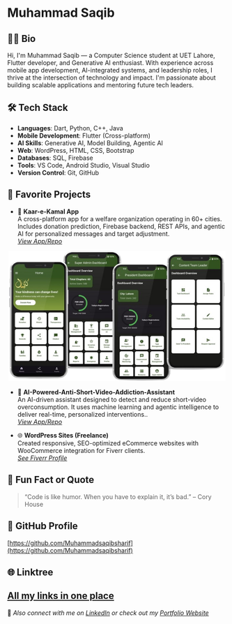 # Muhammad Saqib

## 👨‍💻 Bio
Hi, I'm Muhammad Saqib — a Computer Science student at UET Lahore, Flutter developer, and Generative AI enthusiast. With experience across mobile app development, AI-integrated systems, and leadership roles, I thrive at the intersection of technology and impact. I'm passionate about building scalable applications and mentoring future tech leaders.

## 🛠 Tech Stack
- **Languages**: Dart, Python, C++, Java
- **Mobile Development**: Flutter (Cross-platform)
- **AI Skills**: Generative AI, Model Building, Agentic AI
- **Web**: WordPress, HTML, CSS, Bootstrap
- **Databases**: SQL, Firebase
- **Tools**: VS Code, Android Studio, Visual Studio
- **Version Control**: Git, GitHub

## 🚀 Favorite Projects
- 📱 **Kaar-e-Kamal App**  
A cross-platform app for a welfare organization operating in 60+ cities. Includes donation prediction, Firebase backend, REST APIs, and agentic AI for personalized messages and target adjustment.  
_[View App/Repo](https://github.com/Muhammadsaqibsharif/kaar_e_kamal.git)_

<p align="center">
    <img src="assets/image.png" alt="Kaar-e-Kamal App Screenshot" width="500"/>
</p>

- 🧠 **AI-Powered-Anti-Short-Video-Addiction-Assistant**  
An AI-driven assistant designed to detect and reduce short-video overconsumption.
It uses machine learning and agentic intelligence to deliver real-time, personalized interventions..  
_[View App/Repo](https://github.com/Muhammadsaqibsharif/AI-Powered-Anti-Short-Video-Addiction-Assistant.git)_
 

- 🌐 **WordPress Sites (Freelance)**  
  Created responsive, SEO-optimized eCommerce websites with WooCommerce integration for Fiverr clients.  
  _[See Fiverr Profile](https://www.fiverr.com/msaqib10)_

## 🎯 Fun Fact or Quote
> “Code is like humor. When you have to explain it, it’s bad.” 
– Cory House

## 🔗 GitHub Profile
[https://github.com/Muhammadsaqibsharif](https://github.com/Muhammadsaqibsharif)

## 🌐 Linktree
[All my links in one place](https://linktr.ee/msaqibsharif)
---

🌟 _Also connect with me on [LinkedIn](https://www.linkedin.com/in/msaqibsharif) or check out my [Portfolio Website](https://muhammadsaqibsharif.github.io/)_
